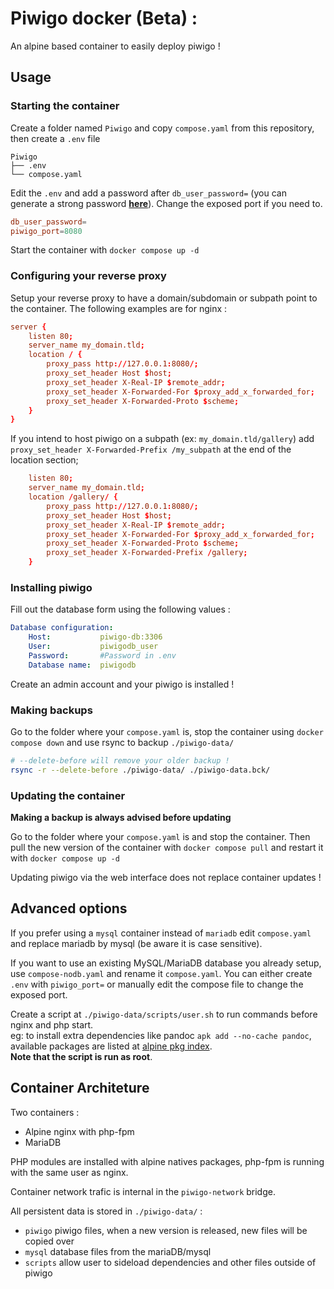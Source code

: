 # Piwigo docker (Beta) :

An alpine based container to easily deploy piwigo !

## Usage

### Starting the container

Create a folder named `Piwigo` and copy `compose.yaml` from this repository, then create a `.env` file


```
Piwigo
├── .env
└── compose.yaml
```

Edit the `.env` and add a password after `db_user_password=` (you can generate a strong password [**here**](https://bitwarden.com/password-generator/)). Change the exposed port if you need to.

```conf
db_user_password=
piwigo_port=8080
```

Start the container with `docker compose up -d`

### Configuring your reverse proxy

Setup your reverse proxy to have a domain/subdomain or subpath point to the container. The following examples are for nginx :

```conf
server {
	listen 80;
    server_name my_domain.tld;
	location / {
	    proxy_pass http://127.0.0.1:8080/;
        proxy_set_header Host $host;
        proxy_set_header X-Real-IP $remote_addr;
        proxy_set_header X-Forwarded-For $proxy_add_x_forwarded_for;
        proxy_set_header X-Forwarded-Proto $scheme;
	}
}
```

If you intend to host piwigo on a subpath (ex: `my_domain.tld/gallery`) add `proxy_set_header X-Forwarded-Prefix /my_subpath` at the end of the location section;

```conf
	listen 80;
    server_name my_domain.tld;
	location /gallery/ {
        proxy_pass http://127.0.0.1:8080/;
        proxy_set_header Host $host;
    	proxy_set_header X-Real-IP $remote_addr;
    	proxy_set_header X-Forwarded-For $proxy_add_x_forwarded_for;
        proxy_set_header X-Forwarded-Proto $scheme;
        proxy_set_header X-Forwarded-Prefix /gallery;
    }
```

### Installing piwigo 

Fill out the database form using the following values :
```yaml
Database configuration:
    Host:           piwigo-db:3306
    User:           piwigodb_user
    Password:       #Password in .env
    Database name:  piwigodb
```

Create an admin account and your piwigo is installed !

### Making backups

Go to the folder where your `compose.yaml` is, stop the container using `docker compose down` and use rsync to backup `./piwigo-data/`

```sh
# --delete-before will remove your older backup !
rsync -r --delete-before ./piwigo-data/ ./piwigo-data.bck/ 
```

### Updating the container

**Making a backup is always advised before updating**  

Go to the folder where your `compose.yaml` is and stop the container. Then pull the new version of the container with `docker compose pull` and restart it with `docker compose up -d`

Updating piwigo via the web interface does not replace container updates !

## Advanced options

If you prefer using a `mysql` container instead of `mariadb` edit `compose.yaml` and replace mariadb by mysql (be aware it is case sensitive).

If you want to use an existing MySQL/MariaDB database you already setup, use `compose-nodb.yaml` and rename it `compose.yaml`.
You can either create `.env` with `piwigo_port=` or manually edit the compose file to change the exposed port.

Create a script at `./piwigo-data/scripts/user.sh` to run commands before nginx and php start.  
eg: to install extra dependencies like pandoc `apk add --no-cache pandoc`, available packages are listed at [alpine pkg index](https://pkgs.alpinelinux.org/packages).  
**Note that the script is run as root**.

## Container Architeture

Two containers :
- Alpine nginx with php-fpm
- MariaDB

PHP modules are installed with alpine natives packages, php-fpm is running with the same user as nginx.

Container network trafic is internal in the `piwigo-network` bridge.

All persistent data is stored in `./piwigo-data/` :

- `piwigo` piwigo files, when a new version is released, new files will be copied over
- `mysql` database files from the mariaDB/mysql
- `scripts` allow user to sideload dependencies and other files outside of piwigo
